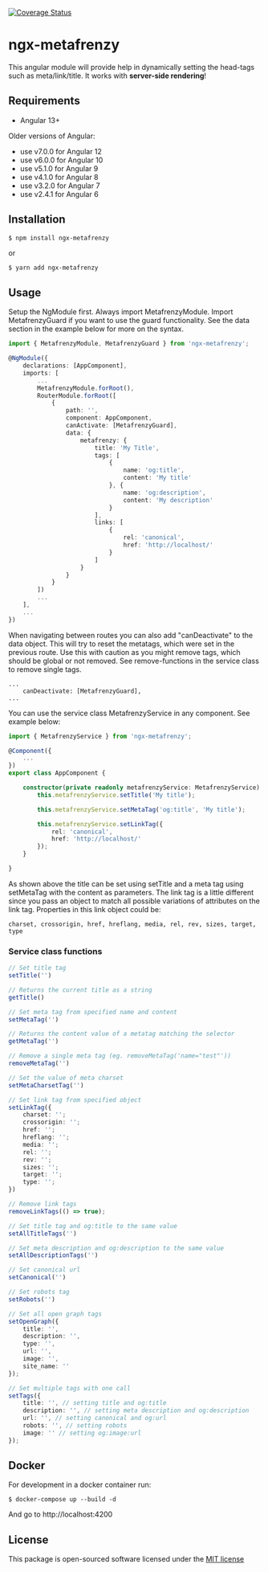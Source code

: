 [![Coverage Status](https://coveralls.io/repos/github/jenbuzz/ngx-metafrenzy/badge.svg?branch=master)](https://coveralls.io/github/jenbuzz/ngx-metafrenzy?branch=master)

# ngx-metafrenzy

This angular module will provide help in dynamically setting the head-tags such as meta/link/title. It works with **server-side rendering**!

## Requirements

- Angular 13+

Older versions of Angular:
- use v7.0.0 for Angular 12
- use v6.0.0 for Angular 10
- use v5.1.0 for Angular 9
- use v4.1.0 for Angular 8
- use v3.2.0 for Angular 7
- use v2.4.1 for Angular 6

## Installation

```bash
$ npm install ngx-metafrenzy
```
or
```
$ yarn add ngx-metafrenzy
```

## Usage

Setup the NgModule first. Always import MetafrenzyModule. Import MetafrenzyGuard if you want to use the guard functionality. See the data section in the example below for more on the syntax.

```typescript
import { MetafrenzyModule, MetafrenzyGuard } from 'ngx-metafrenzy';

@NgModule({
    declarations: [AppComponent],
    imports: [
        ...
        MetafrenzyModule.forRoot(),
        RouterModule.forRoot([
            {
                path: '',
                component: AppComponent,
                canActivate: [MetafrenzyGuard],
                data: { 
                    metafrenzy: {
                        title: 'My Title',
                        tags: [
                            {
                                name: 'og:title',
                                content: 'My title'
                            }, {
                                name: 'og:description',
                                content: 'My description'
                            }
                        ],
                        links: [
                            {
                                rel: 'canonical',
                                href: 'http://localhost/'
                            }
                        ]
                    }
                }
            }
        ])
        ...
    ],
    ...
})
```

When navigating between routes you can also add "canDeactivate" to the data object. This will try to reset the metatags, which were set in the previous route. Use this with caution as you might remove tags, which should be global or not removed. See remove-functions in the service class to remove single tags.
```
...
    canDeactivate: [MetafrenzyGuard],
...
```

You can use the service class MetafrenzyService in any component. See example below:

```typescript
import { MetafrenzyService } from 'ngx-metafrenzy';

@Component({
    ...
})
export class AppComponent {

    constructor(private readonly metafrenzyService: MetafrenzyService) {
        this.metafrenzyService.setTitle('My title');

        this.metafrenzyService.setMetaTag('og:title', 'My title');

        this.metafrenzyService.setLinkTag({
            rel: 'canonical',
            href: 'http://localhost/'
        });
    }

}
```

As shown above the title can be set using setTitle and a meta tag using setMetaTag with the content as parameters. The link tag is a little different since you pass an object to match all possible variations of attributes on the link tag. Properties in this link object could be:

``charset, crossorigin, href, hreflang, media, rel, rev, sizes, target, type``

### Service class functions
```typescript
// Set title tag
setTitle('')

// Returns the current title as a string
getTitle()

// Set meta tag from specified name and content
setMetaTag('')

// Returns the content value of a metatag matching the selector
getMetaTag('')

// Remove a single meta tag (eg. removeMetaTag('name="test"'))
removeMetaTag('')

// Set the value of meta charset
setMetaCharsetTag('')

// Set link tag from specified object
setLinkTag({
    charset: '';
    crossorigin: '';
    href: '';
    hreflang: '';
    media: '';
    rel: '';
    rev: '';
    sizes: '';
    target: '';
    type: '';
})

// Remove link tags
removeLinkTags(() => true);

// Set title tag and og:title to the same value
setAllTitleTags('')

// Set meta description and og:description to the same value
setAllDescriptionTags('')

// Set canonical url
setCanonical('')

// Set robots tag
setRobots('')

// Set all open graph tags
setOpenGraph({
    title: '', 
    description: '',
    type: '',
    url: '',
    image: '',
    site_name: ''
});

// Set multiple tags with one call
setTags({
    title: '', // setting title and og:title
    description: '', // setting meta description and og:description
    url: '', // setting canonical and og:url
    robots: '', // setting robots
    image: '' // setting og:image:url
});
```

## Docker

For development in a docker container run:

```
$ docker-compose up --build -d
```

And go to http://localhost:4200

## License

This package is open-sourced software licensed under the [MIT license](http://opensource.org/licenses/MIT)
